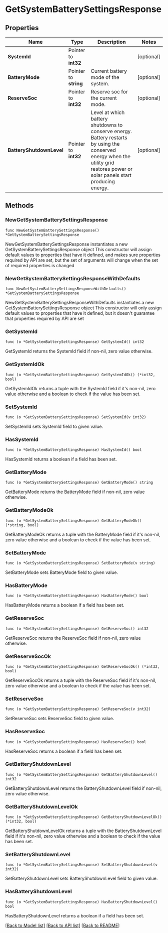 # GetSystemBatterySettingsResponse

## Properties

Name | Type | Description | Notes
------------ | ------------- | ------------- | -------------
**SystemId** | Pointer to **int32** |  | [optional] 
**BatteryMode** | Pointer to **string** | Current battery mode of the system. | [optional] 
**ReserveSoc** | Pointer to **int32** | Reserve soc for the current mode. | [optional] 
**BatteryShutdownLevel** | Pointer to **int32** | Level at which battery shutdowns to conserve energy. Battery restarts by using the conserved energy when the utility grid restores power or solar panels start producing energy. | [optional] 

## Methods

### NewGetSystemBatterySettingsResponse

`func NewGetSystemBatterySettingsResponse() *GetSystemBatterySettingsResponse`

NewGetSystemBatterySettingsResponse instantiates a new GetSystemBatterySettingsResponse object
This constructor will assign default values to properties that have it defined,
and makes sure properties required by API are set, but the set of arguments
will change when the set of required properties is changed

### NewGetSystemBatterySettingsResponseWithDefaults

`func NewGetSystemBatterySettingsResponseWithDefaults() *GetSystemBatterySettingsResponse`

NewGetSystemBatterySettingsResponseWithDefaults instantiates a new GetSystemBatterySettingsResponse object
This constructor will only assign default values to properties that have it defined,
but it doesn't guarantee that properties required by API are set

### GetSystemId

`func (o *GetSystemBatterySettingsResponse) GetSystemId() int32`

GetSystemId returns the SystemId field if non-nil, zero value otherwise.

### GetSystemIdOk

`func (o *GetSystemBatterySettingsResponse) GetSystemIdOk() (*int32, bool)`

GetSystemIdOk returns a tuple with the SystemId field if it's non-nil, zero value otherwise
and a boolean to check if the value has been set.

### SetSystemId

`func (o *GetSystemBatterySettingsResponse) SetSystemId(v int32)`

SetSystemId sets SystemId field to given value.

### HasSystemId

`func (o *GetSystemBatterySettingsResponse) HasSystemId() bool`

HasSystemId returns a boolean if a field has been set.

### GetBatteryMode

`func (o *GetSystemBatterySettingsResponse) GetBatteryMode() string`

GetBatteryMode returns the BatteryMode field if non-nil, zero value otherwise.

### GetBatteryModeOk

`func (o *GetSystemBatterySettingsResponse) GetBatteryModeOk() (*string, bool)`

GetBatteryModeOk returns a tuple with the BatteryMode field if it's non-nil, zero value otherwise
and a boolean to check if the value has been set.

### SetBatteryMode

`func (o *GetSystemBatterySettingsResponse) SetBatteryMode(v string)`

SetBatteryMode sets BatteryMode field to given value.

### HasBatteryMode

`func (o *GetSystemBatterySettingsResponse) HasBatteryMode() bool`

HasBatteryMode returns a boolean if a field has been set.

### GetReserveSoc

`func (o *GetSystemBatterySettingsResponse) GetReserveSoc() int32`

GetReserveSoc returns the ReserveSoc field if non-nil, zero value otherwise.

### GetReserveSocOk

`func (o *GetSystemBatterySettingsResponse) GetReserveSocOk() (*int32, bool)`

GetReserveSocOk returns a tuple with the ReserveSoc field if it's non-nil, zero value otherwise
and a boolean to check if the value has been set.

### SetReserveSoc

`func (o *GetSystemBatterySettingsResponse) SetReserveSoc(v int32)`

SetReserveSoc sets ReserveSoc field to given value.

### HasReserveSoc

`func (o *GetSystemBatterySettingsResponse) HasReserveSoc() bool`

HasReserveSoc returns a boolean if a field has been set.

### GetBatteryShutdownLevel

`func (o *GetSystemBatterySettingsResponse) GetBatteryShutdownLevel() int32`

GetBatteryShutdownLevel returns the BatteryShutdownLevel field if non-nil, zero value otherwise.

### GetBatteryShutdownLevelOk

`func (o *GetSystemBatterySettingsResponse) GetBatteryShutdownLevelOk() (*int32, bool)`

GetBatteryShutdownLevelOk returns a tuple with the BatteryShutdownLevel field if it's non-nil, zero value otherwise
and a boolean to check if the value has been set.

### SetBatteryShutdownLevel

`func (o *GetSystemBatterySettingsResponse) SetBatteryShutdownLevel(v int32)`

SetBatteryShutdownLevel sets BatteryShutdownLevel field to given value.

### HasBatteryShutdownLevel

`func (o *GetSystemBatterySettingsResponse) HasBatteryShutdownLevel() bool`

HasBatteryShutdownLevel returns a boolean if a field has been set.


[[Back to Model list]](../README.md#documentation-for-models) [[Back to API list]](../README.md#documentation-for-api-endpoints) [[Back to README]](../README.md)


